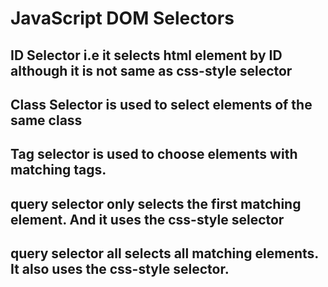 # JavaScript DOM Selectors

## ID Selector i.e it selects html element by ID although it is not same as css-style selector

## Class Selector is used to select elements of the same class

## Tag selector is used to choose elements with matching tags.

## query selector only selects the first matching element. And it uses the css-style selector

## query selector all selects all matching elements. It also uses the css-style selector.